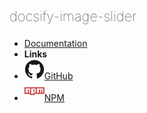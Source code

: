 <p style="font-size:22px; font-weight: lighter;">docsify-image-slider</p>

- [Documentation](showcase/docsify-image-slider/guide.md) <!-- markdownlint-disable-line first-line-heading -->
- **Links**
- [![github logo](../../images/github.svg)GitHub](https://github.com/erectbranch/docsify-image-slider)
- [![NPM logo](../../images/npm.svg)NPM](https://www.npmjs.com/package/docsify-image-slider)